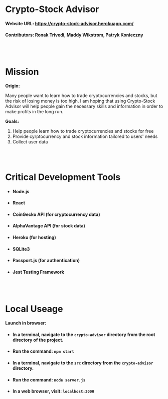 # **Crypto-Stock Advisor** 
#### Website URL: https://crypto-stock-advisor.herokuapp.com/
#### Contributors: Ronak Trivedi, Maddy Wikstrom, Patryk Konieczny

<br>
<br>

# **Mission**
**Origin:**

Many people want to learn how to trade cryptocurrencies and stocks, but the risk of losing money is too high. I am hoping that using Crypto-Stock Advisor will help people gain the necessary skills and information in order to make profits in the long run.

**Goals:**
1) Help people learn how to trade cryptocurrencies and stocks for free
2) Provide cyrptocurrency and stock information tailored to users' needs
3) Collect user data


<br>
<br>

# **Critical Development Tools**
- #### Node.js
- #### React
- #### CoinGecko API (for cryptocurrency data)
- #### AlphaVantage API (for stock data)
- #### Heroku (for hosting)
- #### SQLite3
- #### Passport.js (for authentication)
- #### Jest Testing Framework

<br>
<br>

# **Local Useage**
#### **Launch in browser:**
- #### In a terminal, navigate to the `crypto-advisor` directory from the root directory of the project.
- #### Run the command:  `npm start`
- #### In a terminal, navigate to the `src` directory from the `crypto-advisor` directory.
- #### Run the command:  `node server.js`
- #### In a web browser, visit:  `localhost:3000`


<br>
<br>
